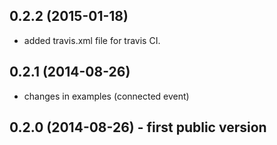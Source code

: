 ## 0.2.2 (2015-01-18)

* added travis.xml file for travis CI.

## 0.2.1 (2014-08-26)

* changes in examples (connected event)

## 0.2.0 (2014-08-26) - first public version

